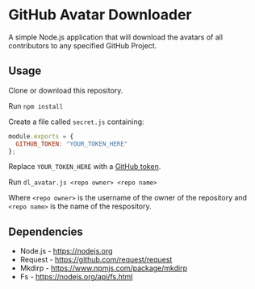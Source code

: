 # GitHub Avatar Downloader

A simple Node.js application that will download the avatars of all contributors to any specified GitHub Project.

## Usage

Clone or download this repository.

Run `npm install`

Create a file called `secret.js` containing:
```js
module.exports = {
  GITHUB_TOKEN: "YOUR_TOKEN_HERE"
};
```

Replace `YOUR_TOKEN_HERE` with a [GitHub token](https://github.com/settings/token).

Run `dl_avatar.js <repo owner> <repo name>`

Where `<repo owner>` is the username of the owner of the repository and `<repo name>` is the name of the respository.

## Dependencies

* Node.js - https://nodejs.org
* Request - https://github.com/request/request
* Mkdirp - https://www.npmjs.com/package/mkdirp
* Fs - https://nodejs.org/api/fs.html
